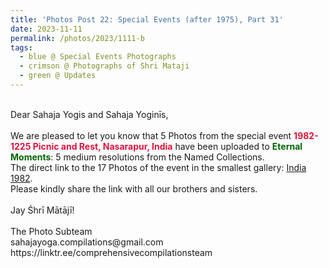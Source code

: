 ```yaml
---
title: 'Photos Post 22: Special Events (after 1975), Part 31'
date: 2023-11-11
permalink: /photos/2023/1111-b
tags:
  - blue @ Special Events Photographs
  - crimson @ Photographs of Shri Mataji
  - green @ Updates
---
```


<p>
<br>
Dear Sahaja Yogis and Sahaja Yoginīs,<br>
<br>
We are pleased to let you know that 5 Photos from the special event <font color="Crimson"><b>1982-1225 Picnic and Rest, Nasarapur, India</b></font> have been uploaded to <font color="DarkGreen"><b>Eternal Moments</b></font>: 5 medium resolutions from the Named Collections.<br>
The direct link to the 17 Photos of the event in the smallest gallery: <a href="https://eternalmoments.smugmug.com/Collections/Gauri-and-Hamid-Mehrani-Mylany-Collection/1983/"> India 1982</a>.<br> 
Please kindly share the link with all our brothers and sisters.<br>

<br>
Jay Śhrī Mātājī!<br>
<br>
The Photo Subteam<br>
sahajayoga.compilations@gmail.com<br>
https://linktr.ee/comprehensivecompilationsteam
</p>